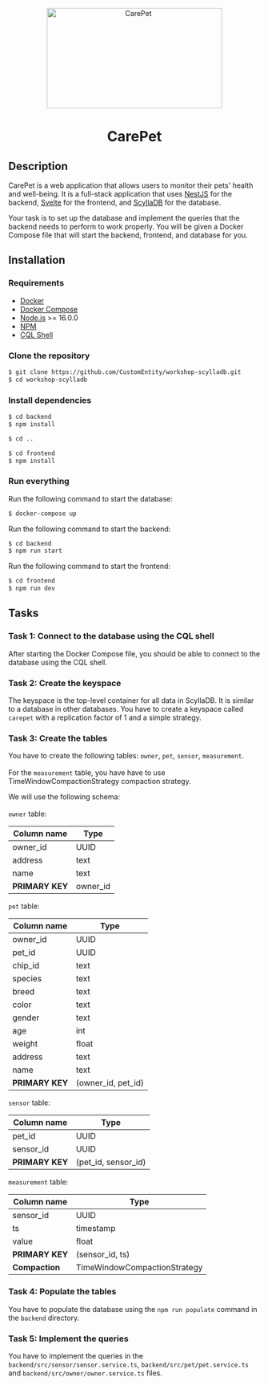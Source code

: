 <p align="center">
  <a target="blank"><img src="https://www.pngall.com/wp-content/uploads/10/Pet-PNG-Photo.png" height="200" width="350" alt="CarePet" /></a>
</p>
<h1 align="center">CarePet</h1>

## Description

CarePet is a web application that allows users to monitor their pets' health and well-being. It is a full-stack
application that uses
[NestJS](https://nestjs.com/) for the backend, [Svelte](https://svelte.dev/) for the frontend,
and [ScyllaDB](https://www.scylladb.com/) for the database.

Your task is to set up the database and implement the queries that the backend needs to perform to work properly. You
will be given a
Docker Compose file that will start the backend, frontend, and database for you.

## Installation

### Requirements

- [Docker](https://docs.docker.com/get-docker/)
- [Docker Compose](https://docs.docker.com/compose/install/)
- [Node.js](https://nodejs.org/en/download/) >= 16.0.0
- [NPM](https://www.npmjs.com/get-npm)
- [CQL Shell](https://docs.datastax.com/eol/en/install/6.7/install/installCqlsh.html)

### Clone the repository

```bash
$ git clone https://github.com/CustomEntity/workshop-scylladb.git
$ cd workshop-scylladb
```

### Install dependencies

```bash
$ cd backend
$ npm install

$ cd ..

$ cd frontend
$ npm install
```

### Run everything

Run the following command to start the database:
```bash
$ docker-compose up
```

Run the following command to start the backend:
```bash
$ cd backend
$ npm run start
```

Run the following command to start the frontend:
```bash
$ cd frontend
$ npm run dev
```

## Tasks

### Task 1: Connect to the database using the CQL shell

After starting the Docker Compose file, you should be able to connect to the database using the CQL shell.

### Task 2: Create the keyspace

The keyspace is the top-level container for all data in ScyllaDB. It is similar to a database in other databases.
You have to create a keyspace called `carepet` with a replication factor of 1 and a simple strategy.

### Task 3: Create the tables

You have to create the following tables:
`owner`, `pet`, `sensor`, `measurement`.<br><br>
For the `measurement` table, you have have to use TimeWindowCompactionStrategy compaction strategy.

We will use the following schema: <br><br>
`owner` table: <br>

| Column name     | Type     |
|-----------------|----------|
| owner_id        | UUID     |
| address         | text     |
| name            | text     |
| **PRIMARY KEY** | owner_id |

`pet` table: <br>

| Column name | Type |
|-------------|------|
| owner_id    | UUID |
| pet_id      | UUID |
| chip_id     | text |
| species     | text |
| breed       | text |
| color       | text |
| gender      | text |
| age         | int  |
| weight      | float |
| address     | text |
| name        | text |
| **PRIMARY KEY** | (owner_id, pet_id) |

`sensor` table: <br>

| Column name | Type |
|-------------|------|
| pet_id      | UUID |
| sensor_id   | UUID |
| **PRIMARY KEY** | (pet_id, sensor_id) |

`measurement` table: <br>

| Column name | Type |
|-------------|------|
| sensor_id   | UUID |
| ts          | timestamp |
| value       | float |
| **PRIMARY KEY** | (sensor_id, ts) |
| **Compaction** | TimeWindowCompactionStrategy |

### Task 4: Populate the tables

You have to populate the database using the `npm run populate` command in the `backend` directory.

### Task 5: Implement the queries

You have to implement the queries in the `backend/src/sensor/sensor.service.ts`, `backend/src/pet/pet.service.ts`
and `backend/src/owner/owner.service.ts` files.

